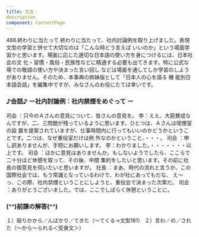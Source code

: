 ```yaml
---
title: 文法：
description
component: ContentPage
---
```



488.終わりに当たって
終わりに当たって、社内討論例を取り上げました。表現文型の学習と併せて大切なのは「こんな時どう言えば
いいのか」という場面学習かと思います。場面に応じた適切な日本語の使い方を身につけるには、日本社会の文
化・習慣・風俗・民族性などに精通する必要も出てきます。特に公式な場での敬語の使い方や決まった言い回し などは場面を通してしか学習のしようがありません。そのため、本事典の姉妹版として「日本人の心を語る 機 能別日本語会話」を編集中ですが、みなさんのお役にたてば幸いです。
### ♪会話♪ ー社内討論例：社内禁煙をめぐって ー
司会 ：只今のＡさんの意見について、皆さんの意見を。
李：ええ、大筋賛成なんですが、二、三問題が残っているように思います。ひとつは、Ａさんは喫煙室の設 置を提案されていますが、仕事時間内に行ってもいいのかどうかということです。二つは、なぜ重役室だけは例 外なのかということ、・・・。
司会 ：申し訳ありませんが、手短にお願いします。
李：わかりました。・・・・・・・以上です。
司会 ：ほかに意見はありませんか。もしないようでしたら、ここらで二十分ほど休憩を取って、その後、中間 集約をしたいと思います。その前に社長の御意見を伺いたいと思いますが。
社長 ：まあ、時代の流れと言うか、この国際社会では、もう常識となっているわけで、わが社にあってもだな、 え～っ、この際、社内禁煙ということにしようと、重役会で決まった次第だ。
司会 ：ありがとうございました。では、ここでしばらく休憩ということに。
### (^^)前課の解答(^^)
１）殴りかから／んばかり／てきた（～てくる→文型181）
２）言わ／の／された（～から～られる＜受身文＞）
